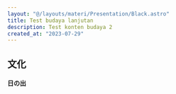 ```yaml
---
layout: "@/layouts/materi/Presentation/Black.astro"
title: Test budaya lanjutan
description: Test konten budaya 2
created_at: "2023-07-29"
---
```


<section>
  <h1>文化</h1>

  <h4>日の出</h4>
</section>
